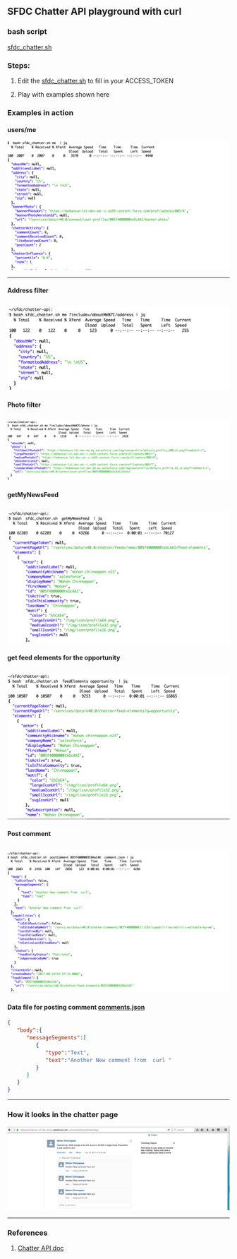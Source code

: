 ## SFDC Chatter API playground with curl


### bash script

[sfdc_chatter.sh](./sfdc_chatter.sh)

### Steps:

1. Edit the [sfdc_chatter.sh](./sfdc_chatter.sh) to fill in your ACCESS_TOKEN

2. Play with examples shown here



### Examples in action

#### users/me
![users/me](./img/user_me.png)

------
#### Address filter
![](./img/address-filter.png)
------
#### Photo filter
![](./img/photo-filter.png)
------
#### getMyNewsFeed
![](./img/getMyNewsFeed.png)		
------
#### get feed elements for the opportunity
![](./img/feedElement-for-oppty.png)
------


#### Post comment
![](./img/postComment-example.png)
------
#### Data file for posting comment [comments.json](./comment.json)
```json
{
   "body":{
      "messageSegments":[
         {
            "type":"Text",
            "text":"Another New comment from  curl "
         }
      ]
   }
}
```
------
### How it looks in the chatter page
![](./img/postComment-screen.png)

------

### References
1. [Chatter API doc](https://developer.salesforce.com/docs/atlas.en-us.chatterapi.meta/chatterapi/features.htm)
